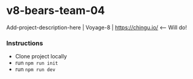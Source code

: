 # v8-bears-team-04
Add-project-description-here | Voyage-8 | https://chingu.io/  <-- Will do!

### Instructions
 - Clone project locally
 - run `npm run init`
 - run `npm run dev`
